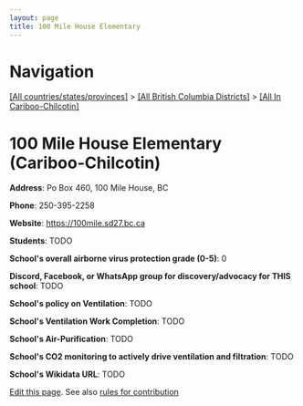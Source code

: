 ```yaml
---
layout: page
title: 100 Mile House Elementary
---
```

# Navigation

[[All countries/states/provinces]](../../..) > [[All British Columbia Districts]](../..) > [[All In Cariboo-Chilcotin]](..)

# 100 Mile House Elementary (Cariboo-Chilcotin)

**Address**: Po Box 460, 100 Mile House, BC

**Phone**: 250-395-2258

**Website**: <https://100mile.sd27.bc.ca>

**Students**: TODO

**School's overall airborne virus protection grade (0-5)**: 0

**Discord, Facebook, or WhatsApp group for discovery/advocacy for THIS school**: TODO

**School's policy on Ventilation**: TODO

**School's Ventilation Work Completion**: TODO

**School's Air-Purification**: TODO

**School's CO2 monitoring to actively drive ventilation and filtration**: TODO

**School's Wikidata URL**: TODO


[Edit this page](https://github.com/ventilate-schools/BC/edit/main/./Cariboo-Chilcotin/100_Mile_House_Elementary.md). See also [rules for contribution](../../../contribution-rules/)